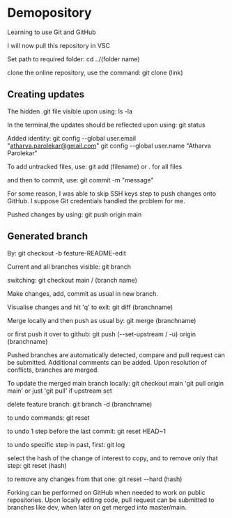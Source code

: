 # Demopository

Learning to use Git and GitHub

I will now pull this repository in VSC

Set path to required folder:
cd ../(folder name)

clone the online repository, use the command:
git clone (link)

## Creating updates

The hidden .git file visible upon using:
ls -la

In the terminal,the updates should be reflected upon using:
git status

Added identity:
git config --global user.email "atharva.parolekar@gmail.com"
git config --global user.name "Atharva Parolekar"

To add untracked files, use:
git add (filename) or . for all files

and then to commit, use:
git commit -m "message"

For some reason, I was able to skip SSH keys step to push changes onto GitHub. I suppose Git credentials handled the problem for me.

Pushed changes by using:
git push origin main


## Generated branch
By:
git checkout -b feature-README-edit

Current and all branches visible:
git branch

switching:
git checkout main / (branch name)

Make changes, add, commit as usual in new branch.

Visualise changes and hit 'q' to exit:
git diff (branchname)

Merge locally and then push as usual by:
git merge (branchname)

or first push it over to github:
git push (--set-upstream / -u) origin (branchname)

Pushed branches are automatically detected, compare and pull request can be submitted.
Additional comments can be added.
Upon resolution of conflicts, branches are merged.

To update the merged main branch locally:
git checkout main
'git pull origin main' or just 'git pull' if upstream set

delete feature branch:
git branch -d (branchname)

to undo commands:
git reset

to undo 1 step before the last commit:
git reset HEAD~1

to undo specific step in past, first: git log

select the hash of the change of interest to copy, and to remove only that step:
git reset (hash)

to remove any changes from that one:
git reset --hard (hash)

Forking can be performed on GitHub when needed to work on public repositories. Upon locally editing code, pull request can be submitted to branches like dev, when later on get merged into master/main.
